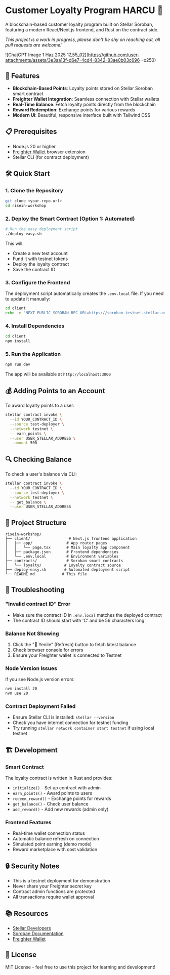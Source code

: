 # Customer Loyalty Program HARCU 🌟

A blockchain-based customer loyalty program built on Stellar Soroban, featuring a modern React/Next.js frontend, and Rust on the contract side.

<em>This project is a work in progress, please don't be shy on reaching out, all pull requests are welcome!</em>


![ChatGPT Image 1 Haz 2025 17_55_02](https://github.com/user-attachments/assets/3e3aa13f-d6e7-4cd4-8342-83ae0b03c696 =x250)



## 🚀 Features

- **Blockchain-Based Points**: Loyalty points stored on Stellar Soroban smart contract
- **Freighter Wallet Integration**: Seamless connection with Stellar wallets
- **Real-Time Balance**: Fetch loyalty points directly from the blockchain
- **Reward Redemption**: Exchange points for various rewards
- **Modern UI**: Beautiful, responsive interface built with Tailwind CSS

## 📋 Prerequisites

- Node.js 20 or higher
- [Freighter Wallet](https://www.freighter.app/) browser extension
- Stellar CLI (for contract deployment)

## 🛠️ Quick Start

### 1. Clone the Repository
```bash
git clone <your-repo-url>
cd risein-workshop
```

### 2. Deploy the Smart Contract (Option 1: Automated)
```bash
# Run the easy deployment script
./deploy-easy.sh
```

This will:
- Create a new test account
- Fund it with testnet tokens
- Deploy the loyalty contract
- Save the contract ID

### 3. Configure the Frontend
The deployment script automatically creates the `.env.local` file. If you need to update it manually:

```bash
cd client
echo -e "NEXT_PUBLIC_SOROBAN_RPC_URL=https://soroban-testnet.stellar.org\nNEXT_PUBLIC_CONTRACT_ADDRESS=YOUR_CONTRACT_ID" > .env.local
```

### 4. Install Dependencies
```bash
cd client
npm install
```

### 5. Run the Application
```bash
npm run dev
```

The app will be available at `http://localhost:3000`

## 💰 Adding Points to an Account

To award loyalty points to a user:

```bash
stellar contract invoke \
  --id YOUR_CONTRACT_ID \
  --source test-deployer \
  --network testnet \
  -- earn_points \
  --user USER_STELLAR_ADDRESS \
  --amount 500
```

## 🔍 Checking Balance

To check a user's balance via CLI:

```bash
stellar contract invoke \
  --id YOUR_CONTRACT_ID \
  --source test-deployer \
  --network testnet \
  -- get_balance \
  --user USER_STELLAR_ADDRESS
```

## 📁 Project Structure

```
risein-workshop/
├── client/                 # Next.js frontend application
│   ├── app/               # App router pages
│   │   └── page.tsx       # Main loyalty app component
│   ├── package.json       # Frontend dependencies
│   └── .env.local         # Environment variables
├── contracts/             # Soroban smart contracts
│   └── loyalty/          # Loyalty contract source
├── deploy-easy.sh        # Automated deployment script
└── README.md            # This file
```

## 🔧 Troubleshooting

### "Invalid contract ID" Error
- Make sure the contract ID in `.env.local` matches the deployed contract
- The contract ID should start with 'C' and be 56 characters long

### Balance Not Showing
1. Click the "🔄 Yenile" (Refresh) button to fetch latest balance
2. Check browser console for errors
3. Ensure your Freighter wallet is connected to Testnet

### Node Version Issues
If you see Node.js version errors:
```bash
nvm install 20
nvm use 20
```

### Contract Deployment Failed
- Ensure Stellar CLI is installed: `stellar --version`
- Check you have internet connection for testnet funding
- Try running `stellar network container start testnet` if using local testnet

## 🏗️ Development

### Smart Contract
The loyalty contract is written in Rust and provides:
- `initialize()` - Set up contract with admin
- `earn_points()` - Award points to users
- `redeem_reward()` - Exchange points for rewards
- `get_balance()` - Check user balance
- `add_reward()` - Add new rewards (admin only)

### Frontend Features
- Real-time wallet connection status
- Automatic balance refresh on connection
- Simulated point earning (demo mode)
- Reward marketplace with cost validation

## 🔒 Security Notes

- This is a testnet deployment for demonstration
- Never share your Freighter secret key
- Contract admin functions are protected
- All transactions require wallet approval

## 📚 Resources

- [Stellar Developers](https://developers.stellar.org/)
- [Soroban Documentation](https://soroban.stellar.org/)
- [Freighter Wallet](https://www.freighter.app/)

## 📝 License

MIT License - feel free to use this project for learning and development!
